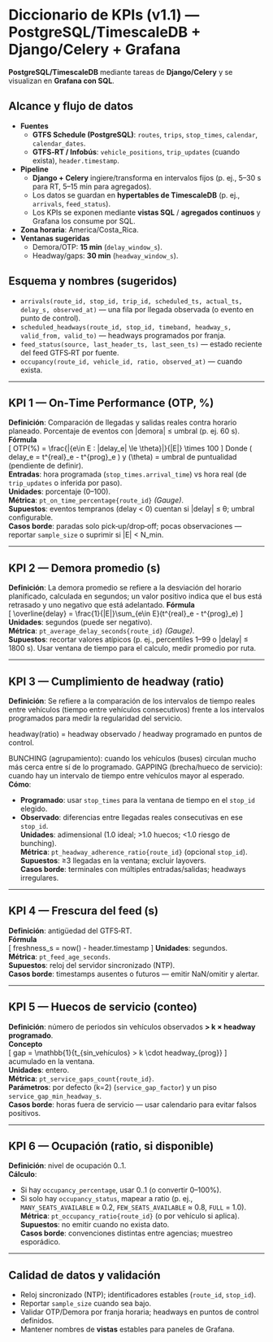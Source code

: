 # Diccionario de KPIs (v1.1) — PostgreSQL/TimescaleDB + Django/Celery + Grafana

**PostgreSQL/TimescaleDB** mediante tareas de **Django/Celery** y se visualizan en **Grafana con SQL**.

## Alcance y flujo de datos
- **Fuentes**
  - **GTFS Schedule (PostgreSQL)**: `routes`, `trips`, `stop_times`, `calendar`, `calendar_dates`.
  - **GTFS‑RT / Infobús**: `vehicle_positions`, `trip_updates` (cuando exista), `header.timestamp`.
- **Pipeline**
  - **Django + Celery** ingiere/transforma en intervalos fijos (p. ej., 5–30 s para RT, 5–15 min para agregados).
  - Los datos se guardan en **hypertables de TimescaleDB** (p. ej., `arrivals`, `feed_status`).
  - Los KPIs se exponen mediante **vistas SQL** / **agregados continuos** y Grafana los consume por SQL.
- **Zona horaria**: America/Costa_Rica.
- **Ventanas sugeridas**
  - Demora/OTP: **15 min** (`delay_window_s`).
  - Headway/gaps: **30 min** (`headway_window_s`).

## Esquema y nombres (sugeridos)
- `arrivals(route_id, stop_id, trip_id, scheduled_ts, actual_ts, delay_s, observed_at)` — una fila por llegada observada (o evento en punto de control).
- `scheduled_headways(route_id, stop_id, timeband, headway_s, valid_from, valid_to)` — headways programados por franja.
- `feed_status(source, last_header_ts, last_seen_ts)` — estado reciente del feed GTFS‑RT por fuente.
- `occupancy(route_id, vehicle_id, ratio, observed_at)` — cuando exista.

---

## KPI 1 — On‑Time Performance (OTP, %)
**Definición**: Comparación de llegadas y salidas reales contra horario planeado. Porcentaje de eventos con |demora| ≤ umbral (p. ej. 60 s).  
**Fórmula**  
\[
OTP(\%) = \frac{|\{e\in E : |delay_e| \le \theta\}|}{|E|} \times 100
\]
Donde \( delay_e = t^{real}_e - t^{prog}_e \) y \(\theta\) = umbral de puntualidad (pendiente de definir).  
**Entradas**: hora programada (`stop_times.arrival_time`) vs hora real (de `trip_updates` o inferida por paso).  
**Unidades**: porcentaje (0–100).  
**Métrica**: `pt_on_time_percentage{route_id}` *(Gauge)*.  
**Supuestos**: eventos tempranos (delay < 0) cuentan si |delay| ≤ θ; umbral configurable.  
**Casos borde**: paradas solo pick‑up/drop‑off; pocas observaciones — reportar `sample_size` o suprimir si |E| < N_min.

---

## KPI 2 — Demora promedio (s)
**Definición**: La demora promedio se refiere a la desviación del horario planificado, calculada en segundos; un valor positivo indica que el bus está retrasado y uno negativo que está adelantado.
**Fórmula**  
\[
\overline{delay} = \frac{1}{|E|}\sum_{e\in E}(t^{real}_e - t^{prog}_e)
\]
**Unidades**: segundos (puede ser negativo).  
**Métrica**: `pt_average_delay_seconds{route_id}` *(Gauge)*.  
**Supuestos**: recortar valores atípicos (p. ej., percentiles 1–99 o |delay| ≤ 1800 s). Usar ventana de tiempo para el calculo, medir promedio por ruta. 


---

## KPI 3 — Cumplimiento de headway (ratio)
**Definición**: Se refiere a la comparación de los intervalos de tiempo reales entre vehículos (tiempo entre vehículos consecutivos) frente a los intervalos programados para medir la regularidad del servicio.

headway(ratio) = headway observado / headway programado en puntos de control.  

BUNCHING (agrupamiento): cuando los vehículos (buses) circulan mucho más cerca entre sí de lo programado.
GAPPING (brecha/hueco de servicio): cuando hay un intervalo de tiempo entre vehículos mayor al esperado.
**Cómo**:  
- **Programado**: usar `stop_times` para la ventana de tiempo en el `stop_id` elegido.  
- **Observado**: diferencias entre llegadas reales consecutivas en ese `stop_id`.  
**Unidades**: adimensional (1.0 ideal; >1.0 huecos; <1.0 riesgo de bunching).  
**Métrica**: `pt_headway_adherence_ratio{route_id}`  (opcional `stop_id`).  
**Supuestos**: ≥3 llegadas en la ventana; excluir layovers.  
**Casos borde**: terminales con múltiples entradas/salidas; headways irregulares.

---

## KPI 4 — Frescura del feed (s)
**Definición**: antigüedad del GTFS‑RT.  
**Fórmula**  
\[
freshness\_s = now() - header.timestamp
\]
**Unidades**: segundos.  
**Métrica**: `pt_feed_age_seconds`.  
**Supuestos**: reloj del servidor sincronizado (NTP).  
**Casos borde**: timestamps ausentes o futuros — emitir NaN/omitir y alertar.

---

## KPI 5 — Huecos de servicio (conteo)
**Definición**: número de periodos sin vehículos observados **> k × headway programado**.  
**Concepto**  
\[
gap = \mathbb{1}\{t_{sin\_vehículos} > k \cdot headway_{prog}\}
\]
acumulado en la ventana.  
**Unidades**: entero.  
**Métrica**: `pt_service_gaps_count{route_id}`.  
**Parámetros**: por defecto \(k=2\) (`service_gap_factor`) y un piso `service_gap_min_headway_s`.  
**Casos borde**: horas fuera de servicio — usar calendario para evitar falsos positivos.

---

## KPI 6 — Ocupación (ratio, si disponible)
**Definición**: nivel de ocupación 0..1.  
**Cálculo**:  
- Si hay `occupancy_percentage`, usar 0..1 (o convertir 0–100%).  
- Si solo hay `occupancy_status`, mapear a ratio (p. ej., `MANY_SEATS_AVAILABLE` ≈ 0.2, `FEW_SEATS_AVAILABLE` ≈ 0.8, `FULL` = 1.0).  
**Métrica**: `pt_occupancy_ratio{route_id}`  (o por vehículo si aplica).  
**Supuestos**: no emitir cuando no exista dato.  
**Casos borde**: convenciones distintas entre agencias; muestreo esporádico.

---

## Calidad de datos y validación
- Reloj sincronizado (NTP); identificadores estables (`route_id`, `stop_id`).
- Reportar `sample_size` cuando sea bajo.
- Validar OTP/Demora por franja horaria; headways en puntos de control definidos.
- Mantener nombres de **vistas** estables para paneles de Grafana.
